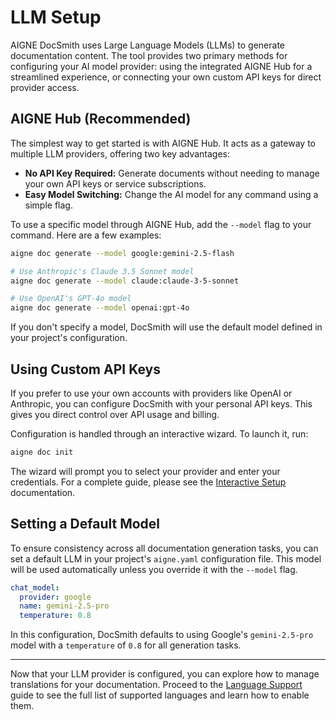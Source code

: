 # LLM Setup

AIGNE DocSmith uses Large Language Models (LLMs) to generate documentation content. The tool provides two primary methods for configuring your AI model provider: using the integrated AIGNE Hub for a streamlined experience, or connecting your own custom API keys for direct provider access.

## AIGNE Hub (Recommended)

The simplest way to get started is with AIGNE Hub. It acts as a gateway to multiple LLM providers, offering two key advantages:

- **No API Key Required:** Generate documents without needing to manage your own API keys or service subscriptions.
- **Easy Model Switching:** Change the AI model for any command using a simple flag.

To use a specific model through AIGNE Hub, add the `--model` flag to your command. Here are a few examples:

```bash Use Google's Gemini 2.5 Flash model
aigne doc generate --model google:gemini-2.5-flash

# Use Anthropic's Claude 3.5 Sonnet model
aigne doc generate --model claude:claude-3-5-sonnet

# Use OpenAI's GPT-4o model
aigne doc generate --model openai:gpt-4o
```

If you don't specify a model, DocSmith will use the default model defined in your project's configuration.

## Using Custom API Keys

If you prefer to use your own accounts with providers like OpenAI or Anthropic, you can configure DocSmith with your personal API keys. This gives you direct control over API usage and billing.

Configuration is handled through an interactive wizard. To launch it, run:

```bash
aigne doc init
```

The wizard will prompt you to select your provider and enter your credentials. For a complete guide, please see the [Interactive Setup](./configuration-interactive-setup.md) documentation.

## Setting a Default Model

To ensure consistency across all documentation generation tasks, you can set a default LLM in your project's `aigne.yaml` configuration file. This model will be used automatically unless you override it with the `--model` flag.

```yaml aigne.yaml icon=mdi:file-document
chat_model:
  provider: google
  name: gemini-2.5-pro
  temperature: 0.8
```

In this configuration, DocSmith defaults to using Google's `gemini-2.5-pro` model with a `temperature` of `0.8` for all generation tasks.

---

Now that your LLM provider is configured, you can explore how to manage translations for your documentation. Proceed to the [Language Support](./configuration-language-support.md) guide to see the full list of supported languages and learn how to enable them.
